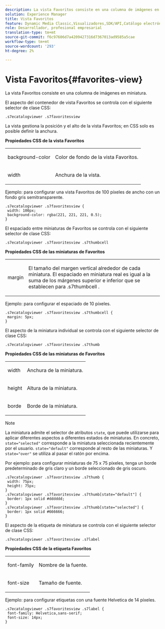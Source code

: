 ```yaml
---
description: La vista Favoritos consiste en una columna de imágenes en miniatura.
solution: Experience Manager
title: Vista Favoritos
feature: Dynamic Media Classic,Visualizadores,SDK/API,Catálogo electrónico
role: Desarrollador, profesional empresarial
translation-type: tm+mt
source-git-commit: f6c97606d7a4209427316d7367013ad9585a5cae
workflow-type: tm+mt
source-wordcount: '293'
ht-degree: 2%

---
```



# Vista Favoritos{#favorites-view}

La vista Favoritos consiste en una columna de imágenes en miniatura.

<!--<a id="section_B6EFCCADB5A5495DAE6BBE42F7F405CB"></a>-->

El aspecto del contenedor de vista Favoritos se controla con el siguiente selector de clase CSS:

```
.s7ecatalogviewer .s7favoritesview
```

La vista gestiona la posición y el alto de la vista Favoritos; en CSS solo es posible definir la anchura.

**Propiedades CSS de la vista Favoritos**

<table id="table_C48C56E696304C9BAFEE71BA9EA9A174"> 
 <tbody> 
  <tr> 
   <td colname="col1"> <p> <span class="codeph"> background-color  </span> </p> </td> 
   <td colname="col2"> <p> Color de fondo de la vista Favoritos. </p> </td> 
  </tr> 
  <tr> 
   <td colname="col1"> <p> <span class="codeph"> width </span> </p> </td> 
   <td colname="col2"> <p>Anchura de la vista. </p> </td> 
  </tr> 
 </tbody> 
</table>

Ejemplo: para configurar una vista Favoritos de 100 píxeles de ancho con un fondo gris semitransparente.

```
.s7ecatalogviewer .s7favoritesview { 
 width: 100px; 
 background-color: rgba(221, 221, 221, 0.5); 
}
```

El espaciado entre miniaturas de Favoritos se controla con el siguiente selector de clase CSS:

```
.s7ecatalogviewer .s7favoritesview .s7thumbcell
```

**Propiedades CSS de las miniaturas de Favoritos**

<table id="table_EED8CE63D805458196DE0E87C7E9945F"> 
 <tbody> 
  <tr> 
   <td colname="col1"> <p> <span class="codeph"> margin </span> </p> </td> 
   <td colname="col2"> <p> El tamaño del margen vertical alrededor de cada miniatura. El espaciado en miniatura real es igual a la suma de los márgenes superior e inferior que se establecen para <span class="codeph"> .s7thumbcell </span>. </p> </td> 
  </tr> 
 </tbody> 
</table>

Ejemplo: para configurar el espaciado de 10 píxeles.

```
.s7ecatalogviewer .s7favoritesview .s7thumbcell { 
 margin: 5px; 
}
```

El aspecto de la miniatura individual se controla con el siguiente selector de clase CSS:

```
.s7ecatalogviewer .s7favoritesview .s7thumb
```

**Propiedades CSS de las miniaturas de Favoritos**

<table id="table_6F5B1438CAFA49E9B33400C6970ABDA1"> 
 <tbody> 
  <tr> 
   <td colname="col1"> <p> <span class="codeph"> width  </span> </p> </td> 
   <td colname="col2"> <p>Anchura de la miniatura. </p> </td> 
  </tr> 
  <tr> 
   <td colname="col1"> <p> <span class="codeph"> height </span> </p> </td> 
   <td colname="col2"> <p>Altura de la miniatura. </p> </td> 
  </tr> 
  <tr> 
   <td colname="col1"> <p> <span class="codeph"> borde </span> </p> </td> 
   <td colname="col2"> <p>Borde de la miniatura. </p> </td> 
  </tr> 
 </tbody> 
</table>

>[!NOTE]
>
>La miniatura admite el selector de atributos `state`, que puede utilizarse para aplicar diferentes aspectos a diferentes estados de miniaturas. En concreto, `state="selected"` corresponde a la miniatura seleccionada recientemente por el usuario. `state="default"` corresponde al resto de las miniaturas. Y `state="over"` se utiliza al pasar el ratón por encima.

Por ejemplo: para configurar miniaturas de 75 x 75 píxeles, tenga un borde predeterminado de gris claro y un borde seleccionado de gris oscuro.

```
.s7ecatalogviewer .s7favoritesview .s7thumb { 
 width: 75px; 
 height: 75px;  
} 
.s7ecatalogviewer .s7favoritesview .s7thumb[state="default"] { 
 border: 1px solid #dddddd; 
} 
.s7ecatalogviewer .s7favoritesview .s7thumb[state="selected"] { 
 border: 1px solid #666666; 
}
```

El aspecto de la etiqueta de miniatura se controla con el siguiente selector de clase CSS:

```
.s7ecatalogviewer .s7favoritesview .s7label
```

**Propiedades CSS de la etiqueta Favoritos**

<table id="table_B41339A16ACB46CB87D3EB1FD05FA2CD"> 
 <tbody> 
  <tr> 
   <td colname="col1"> <p> <span class="codeph"> font-family  </span> </p> </td> 
   <td colname="col2"> <p>Nombre de la fuente. </p> </td> 
  </tr> 
  <tr> 
   <td colname="col1"> <p> <span class="codeph"> font-size  </span> </p> </td> 
   <td colname="col2"> <p>Tamaño de fuente. </p> </td> 
  </tr> 
 </tbody> 
</table>

Ejemplo: para configurar etiquetas con una fuente Helvetica de 14 píxeles.

```
.s7ecatalogviewer .s7favoritesview .s7label { 
 font-family: Helvetica,sans-serif; 
 font-size: 14px; 
}
```

